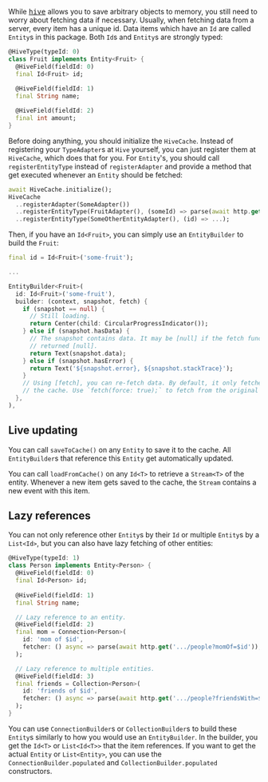While [<kbd>hive</kbd>](https://pub.dev/packages/hive) allows you to save arbitrary objects to memory, you still need to worry about fetching data if necessary.
Usually, when fetching data from a server, every item has a unique id.
Data items which have an `Id` are called  `Entity`s in this package.
Both `Id`s and `Entity`s are strongly typed:

```dart
@HiveType(typeId: 0)
class Fruit implements Entity<Fruit> {
  @HiveField(fieldId: 0)
  final Id<Fruit> id;
  
  @HiveField(fieldId: 1)
  final String name;

  @HiveField(fieldId: 2)
  final int amount;
}
```

Before doing anything, you should initialize the `HiveCache`.
Instead of registering your `TypeAdapter`s at `Hive` yourself, you can just register them at `HiveCache`, which does that for you.
For `Entity`'s, you should call `registerEntityType` instead of `registerAdapter` and provide a method that get executed whenever an `Entity` should be fetched:

```dart
await HiveCache.initialize();
HiveCache
  ..registerAdapter(SomeAdapter())
  ..registerEntityType(FruitAdapter(), (someId) => parse(await http.get('https://.../fruits/$someId')))
  ..registerEntityType(SomeOtherEntityAdapter(), (id) => ...);
```

Then, if you have an `Id<Fruit>`, you can simply use an `EntityBuilder` to build the `Fruit`:

```dart
final id = Id<Fruit>('some-fruit');

...

EntityBuilder<Fruit>(
  id: Id<Fruit>('some-fruit'),
  builder: (context, snapshot, fetch) {
    if (snapshot == null) {
      // Still loading.
      return Center(child: CircularProgressIndicator());
    } else if (snapshot.hasData) {
      // The snapshot contains data. It may be [null] if the fetch function
      // returned [null].
      return Text(snapshot.data);
    } else if (snapshot.hasError) {
      return Text('${snapshot.error}, ${snapshot.stackTrace}');
    }
    // Using [fetch], you can re-fetch data. By default, it only fetches from
    // the cache. Use `fetch(force: true);` to fetch from the original source.
  },
),
```

## Live updating

You can call `saveToCache()` on any `Entity` to save it to the cache.
All `EntityBuilder`s that reference this `Entity` get automatically updated.

You can call `loadFromCache()` on any `Id<T>` to retrieve a `Stream<T>` of the entity.
Whenever a new item gets saved to the cache, the `Stream` contains a new event with this item.

## Lazy references

You can not only reference other `Entity`s by their `Id` or multiple `Entity`s by a `List<Id>`, but you can also have lazy fetching of other entities:

```dart
@HiveType(typeId: 1)
class Person implements Entity<Person> {
  @HiveField(fieldId: 0)
  final Id<Person> id;
  
  @HiveField(fieldId: 1)
  final String name;

  // Lazy reference to an entity.
  @HiveField(fieldId: 2)
  final mom = Connection<Person>(
    id: 'mom of $id',
    fetcher: () async => parse(await http.get('.../people?momOf=$id')),
  );

  // Lazy reference to multiple entities.
  @HiveField(fieldId: 3)
  final friends = Collection<Person>(
    id: 'friends of $id',
    fetcher: () async => parse(await http.get('.../people?friendsWith=$id')),
  );
}
```

You can use `ConnectionBuilder`s or `CollectionBuilder`s to build these `Entity`s similarly to how you would use an `EntityBuilder`.
In the builder, you get the `Id<T>` or `List<Id<T>>` that the item references.
If you want to get the actual `Entity` or `List<Entity>`, you can use the `ConnectionBuilder.populated` and `CollectionBuilder.populated` constructors.
